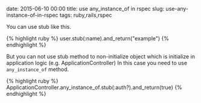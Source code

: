 date: 2015-06-10 00:00
title: use any_instance_of in rspec
slug: use-any-instance-of-in-rspec
tags: ruby,rails,rspec

You can use stub like this.

{% highlight ruby %}
user.stub(:name).and_return("example")
{% endhighlight %}

But you can not use stub method to non-initialize object which is initialize in application logic (e.g. ApplicationController)
In this case you need to use `any_instance_of` method.

{% highlight ruby %}
ApplicationController.any_instance_of.stub(:auth?).and_return(true)
{% endhighlight %}
